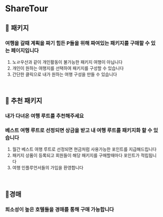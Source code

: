 # ShareTour

## 🛫 패키지
### 여행을 갈때 계획을 짜기 힘든 P들을 위해 짜여있는 패키지를 구매할 수 있는 페이지입니다

1. 노ㄹ우산과 같이 개인활동이 불가능한 패키지 여행이 아닙니다
2. 개인이 원하는 여행지를 선택하여 패키지를 구성할 수 있습니다
3. 간단한 클릭으로 내가 원하는 여행 구성을 만들 수 있습니다

<br>

## 💸 추천 패키지

### 내가 다녀온 여행 루트를 추천해주세요

### 베스트 여행 루트로 선정되면 상금을 받고 내 여행 루트를 패키지화 할 수 있습니다

1. 월간 베스트 여행 루트로 선정되면 현금처럼 사용가능한 포인트를 지급해드립니다
2. 패키지 상품이 등록되고 회원들이 해당 패키지를 구매할때마다 포인트가 적립됩니다
3. 여행 인플루언서들의 가입을 환영합니다

<br>

## 📌경매
### 희소성이 높은 호텔들을 경매를 통해 구매 가능합니다
